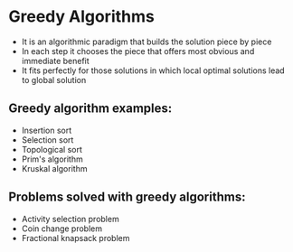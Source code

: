 # Greedy Algorithms

- It is an algorithmic paradigm that builds the solution piece by piece
- In each step it chooses the piece that offers most obvious and immediate benefit
- It fits perfectly for those solutions in which local optimal solutions lead to global solution

## Greedy algorithm examples:
- Insertion sort
- Selection sort
- Topological sort
- Prim's algorithm
- Kruskal algorithm

## Problems solved with greedy algorithms:
- Activity selection problem
- Coin change problem
- Fractional knapsack problem
